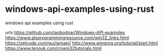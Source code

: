 # windows-api-examples-using-rust
windows api examples using rust

urls
https://github.com/janbodnar/Windows-API-examples
https://www.alsprogrammingresource.com/win32_links.html
https://zetcode.com/gui/winapi/
http://www.winprog.org/tutorial/start.html
https://www.tenouk.com/cnwin32tutorials.html
